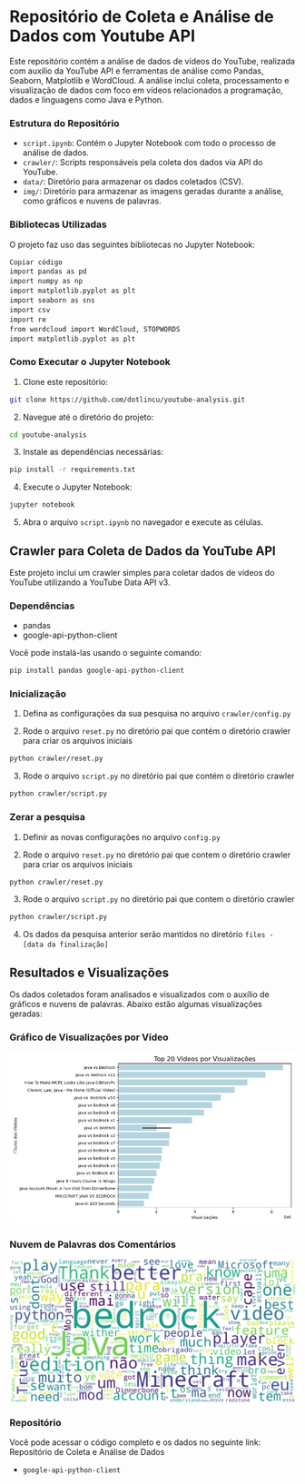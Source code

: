 # Repositório de Coleta e Análise de Dados com Youtube API

Este repositório contém a análise de dados de vídeos do YouTube, realizada com auxílio da YouTube API e ferramentas de análise como Pandas, Seaborn, Matplotlib e WordCloud. A análise inclui coleta, processamento e visualização de dados com foco em vídeos relacionados a programação, dados e linguagens como Java e Python.

### Estrutura do Repositório

- `script.ipynb`: Contém o Jupyter Notebook com todo o processo de análise de dados.
- `crawler/`: Scripts responsáveis pela coleta dos dados via API do YouTube.
- `data/`: Diretório para armazenar os dados coletados (CSV).
- `img/`: Diretório para armazenar as imagens geradas durante a análise, como gráficos e nuvens de palavras.

### Bibliotecas Utilizadas
O projeto faz uso das seguintes bibliotecas no Jupyter Notebook:

```bash
Copiar código
import pandas as pd
import numpy as np
import matplotlib.pyplot as plt
import seaborn as sns
import csv
import re
from wordcloud import WordCloud, STOPWORDS
import matplotlib.pyplot as plt
```
### Como Executar o Jupyter Notebook

1. Clone este repositório:

```bash
git clone https://github.com/dotlincu/youtube-analysis.git
```

2. Navegue até o diretório do projeto:

```bash
cd youtube-analysis
```

3. Instale as dependências necessárias:

```bash
pip install -r requirements.txt
```

4. Execute o Jupyter Notebook:
```bash
jupyter notebook
```

5. Abra o arquivo `script.ipynb` no navegador e execute as células.

## Crawler para Coleta de Dados da YouTube API

Este projeto inclui um crawler simples para coletar dados de vídeos do YouTube utilizando a YouTube Data API v3.

### Dependências

- pandas
- google-api-python-client

Você pode instalá-las usando o seguinte comando:

```bash
pip install pandas google-api-python-client
```

### Inicialização

1. Defina as configurações da sua pesquisa no arquivo `crawler/config.py`

2. Rode o arquivo `reset.py` no diretório pai que contém o diretório crawler para criar os arquivos iniciais

```bash
python crawler/reset.py
```

3. Rode o arquivo `script.py` no diretório pai que contém o diretório crawler

```bash
python crawler/script.py
```

### Zerar a pesquisa

1. Definir as novas configurações no arquivo `config.py`

2. Rode o arquivo `reset.py` no diretório pai que contem o diretório crawler para criar os arquivos iniciais

```bash
python crawler/reset.py
```

3. Rode o arquivo `script.py` no diretório pai que contem o diretório crawler

```bash
python crawler/script.py
```

4. Os dados da pesquisa anterior serão mantidos no diretório `files - [data da finalização]`

## Resultados e Visualizações

Os dados coletados foram analisados e visualizados com o auxílio de gráficos e nuvens de palavras. Abaixo estão algumas visualizações geradas:

### Gráfico de Visualizações por Vídeo
![Top 20 vídeos por visualizações](img/top20_videos_views_graph.png)

### Nuvem de Palavras dos Comentários
![Nuvem de palavras dos comentários](img/wordcloud_programacao_dados.png)

### Repositório

Você pode acessar o código completo e os dados no seguinte link:
Repositório de Coleta e Análise de Dados

- `google-api-python-client`
